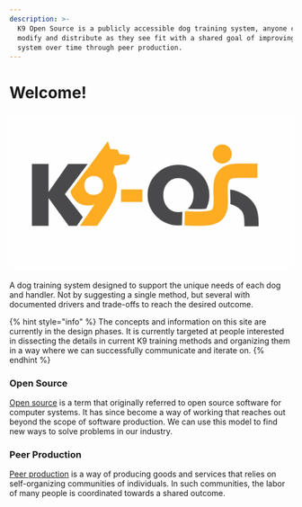 ```yaml
---
description: >-
  K9 Open Source is a publicly accessible dog training system, anyone can see,
  modify and distribute as they see fit with a shared goal of improving the
  system over time through peer production.
---
```


# Welcome!

![](.gitbook/assets/k9-open-source.png)

A dog training system designed to support the unique needs of each dog and handler. Not by suggesting a single method, but several with documented drivers and trade-offs to reach the desired outcome. 

{% hint style="info" %}
The concepts and information on this site are currently in the design phases. It is currently targeted at people interested in dissecting the details in current K9 training methods and organizing them in a way where we can successfully communicate and iterate on.
{% endhint %}

### Open Source

[Open source](https://en.wikipedia.org/wiki/Open_source) is a term that originally referred to open source software for computer systems. It has since become a way of working that reaches out beyond the scope of software production. We can use this model to find new ways to solve problems in our industry.

### Peer Production

[Peer production](https://en.wikipedia.org/wiki/Peer_production) is a way of producing goods and services that relies on self-organizing communities of individuals. In such communities, the labor of many people is coordinated towards a shared outcome.



